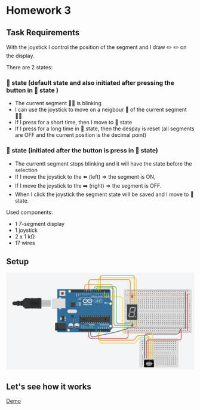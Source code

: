 # Homework 3

## Task Requirements

With the joystick I control the position of the segment and I draw ✏️ ✏️ on the display.

There are 2 states:

### 🥇 state (default state and also initiated after pressing the button in 🥈 state )

 - The current segment 🚶‍♀️ is blinking
 - I can use the joystick to move on a neigbour 👭 of the current segment 🚶‍♀️
 - If I press for a short time, then I move to 🥈 state
 - If I press for a long time in 🥇 state, then the despay is reset (all segments are OFF and the current position is the decimal point)

### 🥈 state (initiated after the button is press in 🥇 state)

 - The currentt segment stops blinking and it will have the state before the selection
 - If I move the joystick to the ⬅️ (left)  => the segment is ON,
 - If I move the joystick to the ➡️ (right) => the segment is OFF.
 - When I click the joystick the segment state will be saved and I move to 🥇 state.

Used components:
 - 1 7-segment display
 - 1 joystick
 - 2 x 1 kΩ
 - 17 wires


## Setup


![Setup](Homework3/schem.jpeg)


## Let's see how it works


[Demo](https://youtu.be/TSNSQOE1npg)

